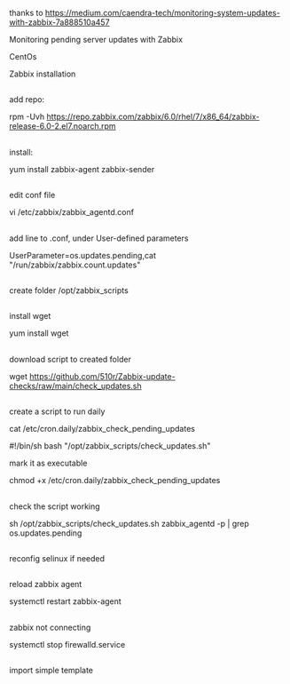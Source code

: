 thanks to https://medium.com/caendra-tech/monitoring-system-updates-with-zabbix-7a888510a457

Monitoring pending server updates with Zabbix


CentOs

Zabbix installation

##
add repo:

rpm -Uvh https://repo.zabbix.com/zabbix/6.0/rhel/7/x86_64/zabbix-release-6.0-2.el7.noarch.rpm

##
install:

yum install zabbix-agent zabbix-sender

##
edit conf file

vi /etc/zabbix/zabbix_agentd.conf

##
add line to .conf, under User-defined parameters

UserParameter=os.updates.pending,cat "/run/zabbix/zabbix.count.updates"

##
create folder /opt/zabbix_scripts

##
install wget

yum install wget

##
download script to created folder 

wget https://github.com/510r/Zabbix-update-checks/raw/main/check_updates.sh

##
create a script to run daily

cat /etc/cron.daily/zabbix_check_pending_updates

#!/bin/sh
bash "/opt/zabbix_scripts/check_updates.sh"

mark it as executable

chmod +x /etc/cron.daily/zabbix_check_pending_updates

##
check the script working

sh /opt/zabbix_scripts/check_updates.sh
zabbix_agentd -p | grep os.updates.pending   

##
reconfig selinux if needed

##
reload zabbix agent

systemctl restart zabbix-agent

##
zabbix not connecting

systemctl stop firewalld.service

##
import simple template
